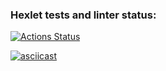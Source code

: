 ### Hexlet tests and linter status:
[![Actions Status](https://github.com/altwazar/go-project-242/actions/workflows/hexlet-check.yml/badge.svg)](https://github.com/altwazar/go-project-242/actions)

[![asciicast](https://asciinema.org/a/7Q5mYNdkcxc6lTY46H6TlOz2s.svg)](https://asciinema.org/a/7Q5mYNdkcxc6lTY46H6TlOz2s)
